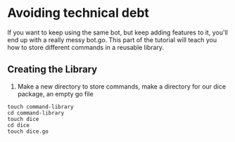 # Avoiding technical debt
If you want to keep using the same bot, but keep adding features to it, you'll end up with a really messy bot.go. This part of the tutorial will teach you how to store different commands in a reusable library.

## Creating the Library
1. Make a new directory to store commands, make a directory for our dice package, an empty go file
```
touch command-library
cd command-library
touch dice
cd dice
touch dice.go

```
